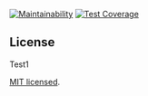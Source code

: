 [![Maintainability](https://api.codeclimate.com/v1/badges/0c53c39dd08bdf581c55/maintainability)](https://codeclimate.com/github/jacobEAdamson/api-starter/maintainability) [![Test Coverage](https://api.codeclimate.com/v1/badges/0c53c39dd08bdf581c55/test_coverage)](https://codeclimate.com/github/jacobEAdamson/api-starter/test_coverage)

## License

Test1

[MIT licensed](https://github.com/nestjs/nest/blob/master/LICENSE).
